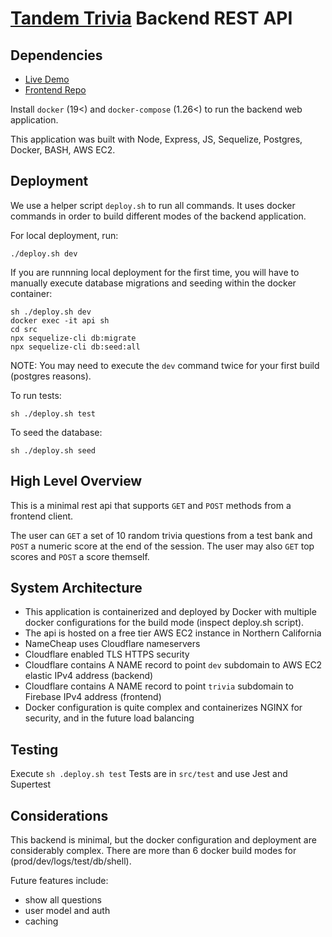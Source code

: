 # [Tandem Trivia](https://trivia.briefs.link) Backend REST API

## Dependencies

- [Live Demo](https://trivia.briefs.link)
- [Frontend Repo](https://github.com/benjaminykim/trivia-frontend.git)

Install `docker` (19<) and `docker-compose` (1.26<) to run the backend web application.

This application was built with Node, Express, JS, Sequelize, Postgres, Docker, BASH, AWS EC2.

## Deployment

We use a helper script `deploy.sh` to run all commands. It uses docker commands in order to build different modes of
the backend application.

For local deployment, run:

`./deploy.sh dev`

If you are runnning local deployment for the first time, you will have to manually execute database migrations and
seeding within the docker container:

```
sh ./deploy.sh dev
docker exec -it api sh
cd src
npx sequelize-cli db:migrate
npx sequelize-cli db:seed:all
```

NOTE: You may need to execute the `dev` command twice for your first build (postgres reasons).

To run tests:

`sh ./deploy.sh test`

To seed the database:

`sh ./deploy.sh seed`


## High Level Overview

This is a minimal rest api that supports `GET` and `POST` methods from a frontend client.

The user can `GET` a set of 10 random trivia questions from a test bank and `POST` a numeric score at the end of the session. The user may also `GET` top scores and `POST` a score themself.

## System Architecture

- This application is containerized and deployed by Docker with multiple docker configurations for the build mode (inspect deploy.sh script).
- The api is hosted on a free tier AWS EC2 instance in Northern California
- NameCheap uses Cloudflare nameservers
- Cloudflare enabled TLS HTTPS security
- Cloudflare contains A NAME record to point `dev` subdomain to AWS EC2 elastic IPv4 address (backend)
- Cloudflare contains A NAME record to point `trivia` subdomain to Firebase IPv4 address (frontend)
- Docker configuration is quite complex and containerizes NGINX for security, and in the future load balancing

## Testing
Execute `sh .deploy.sh test`
Tests are in `src/test` and use Jest and Supertest

## Considerations

This backend is minimal, but the docker configuration and deployment are considerably complex. There are more than 6 docker build modes for (prod/dev/logs/test/db/shell).

Future features include:
- show all questions
- user model and auth
- caching
